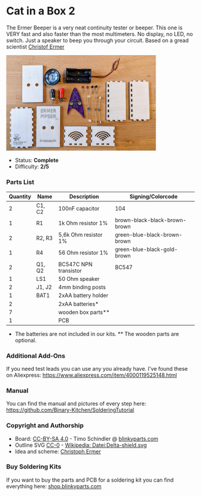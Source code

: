# Cat in a Box 2

The Ermer Beeper is a very neat continuity tester or beeper. This one is VERY fast and also faster than the most multimeters. No display, no LED, no switch. Just a speaker to beep you through your circuit. Based on a gread scientist [Christof Ermer](https://homepages.uni-regensburg.de/~erc24492/)

<img src="images/thumbnail.jpg" width=400px alt="Ermer Beeper">

- Status: **Complete**
- Difficulty: **2/5**

### Parts List

| Quantity | Name   | Description           | Signing/Colorcode             |
|----------|--------|-----------------------|-------------------------------|
| 2        | C1, C2 | 100nF capacitor       | 104                           |
| 1        | R1     | 1k Ohm resistor 1%    | brown-black-black-brown-brown |
| 2        | R2, R3 | 5,6k Ohm resistor 1%  | green-blue-black-brown-brown  |
| 1        | R4     | 56 Ohm resistor 1%    | green-blue-black-gold-brown   |
| 2        | Q1, Q2 | BC547C NPN transistor | BC547                         |
| 1        | LS1    | 50 Ohm speaker        |                               |
| 2        | J1, J2 | 4mm binding posts     |                               |
| 1        | BAT1   | 2xAA battery holder   |                               |
| 2        |        | 2xAA batteries*       |                               |
| 7        |        | wooden box parts**    |                               |
| 1        |        | PCB                   |                               |

* The batteries are not included in our kits.
** The wooden parts are optional.

### Additional Add-Ons
If you need test leads you can use any you already have. I've found these on Aliexpress: https://www.aliexpress.com/item/4000119525148.html

### Manual
You can find the manual and pictures of every step here: https://github.com/Binary-Kitchen/SolderingTutorial

### Copyright and Authorship

- Board: [CC-BY-SA 4.0](https://creativecommons.org/licenses/by-sa/4.0/) - Timo Schindler @ [blinkyparts.com](https://shop.blinkyparts.com)
- Outline SVG [CC-0](https://de.wikipedia.org/wiki/Gemeinfreiheit) - [Wikipedia: Datei:Delta-shield.svg](https://de.wikipedia.org/wiki/Datei:Delta-shield.svg)
- Idea and scheme: [Christoph Ermer](https://homepages.uni-regensburg.de/~erc24492/)

### Buy Soldering Kits
If you want to buy the parts and PCB for a soldering kit you can find everything here: [shop.blinkyparts.com](https://shop.blinkyparts.com/de/Ermer-Piepser-Durchgangspruefer-nicht-von-dieser-Welt/blink233942)
